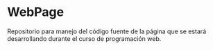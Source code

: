 # WebPage
Repositorio para manejo del código fuente de la página que se estará desarrollando durante el curso de programación web. 
